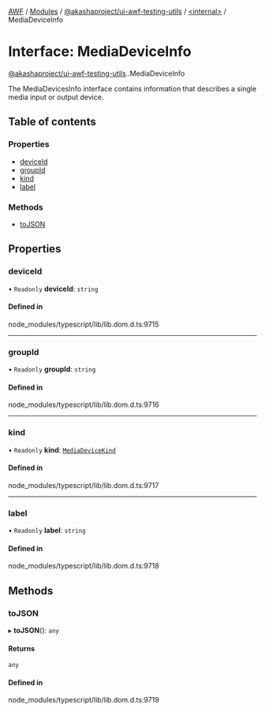 [AWF](../README.md) / [Modules](../modules.md) / [@akashaproject/ui-awf-testing-utils](../modules/akashaproject_ui_awf_testing_utils.md) / [<internal\>](../modules/akashaproject_ui_awf_testing_utils._internal_.md) / MediaDeviceInfo

# Interface: MediaDeviceInfo

[@akashaproject/ui-awf-testing-utils](../modules/akashaproject_ui_awf_testing_utils.md).[<internal>](../modules/akashaproject_ui_awf_testing_utils._internal_.md).MediaDeviceInfo

The MediaDevicesInfo interface contains information that describes a single media input or output device.

## Table of contents

### Properties

- [deviceId](akashaproject_ui_awf_testing_utils._internal_.MediaDeviceInfo.md#deviceid)
- [groupId](akashaproject_ui_awf_testing_utils._internal_.MediaDeviceInfo.md#groupid)
- [kind](akashaproject_ui_awf_testing_utils._internal_.MediaDeviceInfo.md#kind)
- [label](akashaproject_ui_awf_testing_utils._internal_.MediaDeviceInfo.md#label)

### Methods

- [toJSON](akashaproject_ui_awf_testing_utils._internal_.MediaDeviceInfo.md#tojson)

## Properties

### deviceId

• `Readonly` **deviceId**: `string`

#### Defined in

node_modules/typescript/lib/lib.dom.d.ts:9715

___

### groupId

• `Readonly` **groupId**: `string`

#### Defined in

node_modules/typescript/lib/lib.dom.d.ts:9716

___

### kind

• `Readonly` **kind**: [`MediaDeviceKind`](../modules/akashaproject_ui_awf_testing_utils._internal_.md#mediadevicekind)

#### Defined in

node_modules/typescript/lib/lib.dom.d.ts:9717

___

### label

• `Readonly` **label**: `string`

#### Defined in

node_modules/typescript/lib/lib.dom.d.ts:9718

## Methods

### toJSON

▸ **toJSON**(): `any`

#### Returns

`any`

#### Defined in

node_modules/typescript/lib/lib.dom.d.ts:9719
